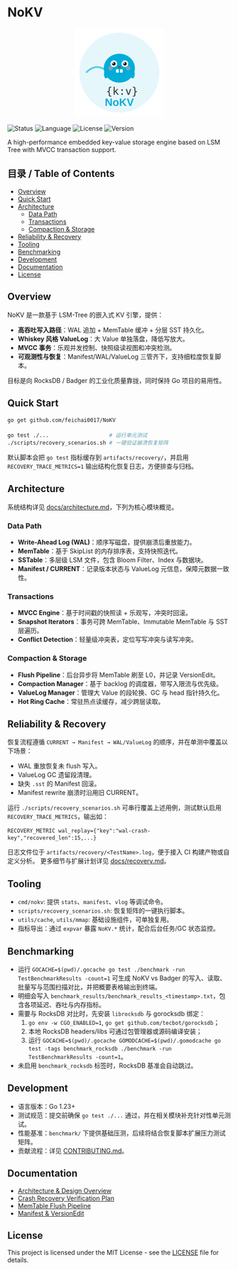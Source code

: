 # NoKV

<div align="center">
  <img src="./img/logo.svg" width="200" height="200" alt="NoKV Logo">
</div>

![Status](https://img.shields.io/badge/status-active-success.svg)
![Language](https://img.shields.io/badge/language-go1.23-blue.svg)
![License](https://img.shields.io/badge/license-Apache2.0-yellow.svg)
![Version](https://img.shields.io/badge/version-1.0.0-blue.svg)

A high-performance embedded key-value storage engine based on LSM Tree with MVCC transaction support.

## 目录 / Table of Contents
- [Overview](#overview)
- [Quick Start](#quick-start)
- [Architecture](#architecture)
  - [Data Path](#data-path)
  - [Transactions](#transactions)
  - [Compaction & Storage](#compaction--storage)
- [Reliability & Recovery](#reliability--recovery)
- [Tooling](#tooling)
- [Benchmarking](#benchmarking)
- [Development](#development)
- [Documentation](#documentation)
- [License](#license)

## Overview

NoKV 是一款基于 LSM-Tree 的嵌入式 KV 引擎，提供：
- **高吞吐写入路径**：WAL 追加 + MemTable 缓冲 + 分层 SST 持久化。
- **Whiskey 风格 ValueLog**：大 Value 单独落盘，降低写放大。
- **MVCC 事务**：乐观并发控制、快照级读视图和冲突检测。
- **可观测性与恢复**：Manifest/WAL/ValueLog 三管齐下，支持细粒度恢复脚本。

目标是向 RocksDB / Badger 的工业化质量靠拢，同时保持 Go 项目的易用性。

## Quick Start

```bash
go get github.com/feichai0017/NoKV

go test ./...                   # 运行单元测试
./scripts/recovery_scenarios.sh # 一键验证崩溃恢复矩阵
```

默认脚本会把 `go test` 指标缓存到 `artifacts/recovery/`，并启用 `RECOVERY_TRACE_METRICS=1`
输出结构化恢复日志，方便排查与归档。

## Architecture

系统结构详见 [docs/architecture.md](docs/architecture.md)，下列为核心模块概览。

### Data Path
- **Write-Ahead Log (WAL)**：顺序写磁盘，提供崩溃后重放能力。
- **MemTable**：基于 SkipList 的内存排序表，支持快照迭代。
- **SSTable**：多层级 LSM 文件，包含 Bloom Filter、Index 与数据块。
- **Manifest / CURRENT**：记录版本状态与 ValueLog 元信息，保障元数据一致性。

### Transactions
- **MVCC Engine**：基于时间戳的快照读 + 乐观写，冲突时回滚。
- **Snapshot Iterators**：事务可跨 MemTable、Immutable MemTable 与 SST 层遍历。
- **Conflict Detection**：轻量级冲突表，定位写写冲突与读写冲突。

### Compaction & Storage
- **Flush Pipeline**：后台异步将 MemTable 刷至 L0，并记录 VersionEdit。
- **Compaction Manager**：基于 backlog 的调度器，带写入限流与优先级。
- **ValueLog Manager**：管理大 Value 的段轮换、GC 与 head 指针持久化。
- **Hot Ring Cache**：常驻热点读缓存，减少跨层读取。

## Reliability & Recovery

恢复流程遵循 `CURRENT → Manifest → WAL/ValueLog` 的顺序，并在单测中覆盖以下场景：
- WAL 重放恢复未 flush 写入。
- ValueLog GC 遗留段清理。
- 缺失 `.sst` 的 Manifest 回滚。
- Manifest rewrite 崩溃时沿用旧 CURRENT。

运行 `./scripts/recovery_scenarios.sh` 可串行覆盖上述用例，测试默认启用
`RECOVERY_TRACE_METRICS`，输出如：

```
RECOVERY_METRIC wal_replay={"key":"wal-crash-key","recovered_len":15,...}
```

日志文件位于 `artifacts/recovery/<TestName>.log`，便于接入 CI 构建产物或自定义分析。
更多细节与扩展计划详见 [docs/recovery.md](docs/recovery.md)。

## Tooling

- `cmd/nokv`: 提供 `stats`、`manifest`、`vlog` 等调试命令。
- `scripts/recovery_scenarios.sh`: 恢复矩阵的一键执行脚本。
- `utils/cache`, `utils/mmap`: 基础设施组件，可单独复用。
- 指标导出：通过 `expvar` 暴露 `NoKV.*` 统计，配合后台任务/GC 状态监控。

## Benchmarking

- 运行 `GOCACHE=$(pwd)/.gocache go test ./benchmark -run TestBenchmarkResults -count=1`
  可生成 NoKV vs Badger 的写入、读取、批量写与范围扫描对比，并把概要表格输出到终端。
- 明细会写入 `benchmark_results/benchmark_results_<timestamp>.txt`，包含各项延迟、吞吐与内存指标。
- 需要与 RocksDB 对比时，先安装 `librocksdb` 与 gorocksdb 绑定：
  1. `go env -w CGO_ENABLED=1`, `go get github.com/tecbot/gorocksdb`；
  2. 本地 RocksDB headers/libs 可通过包管理器或源码编译安装；
  3. 运行 `GOCACHE=$(pwd)/.gocache GOMODCACHE=$(pwd)/.gomodcache go test -tags benchmark_rocksdb ./benchmark -run TestBenchmarkResults -count=1`。
- 未启用 `benchmark_rocksdb` 标签时，RocksDB 基准会自动跳过。

## Development

- 语言版本：Go 1.23+
- 测试规范：提交前确保 `go test ./...` 通过，并在相关模块补充针对性单元测试。
- 性能基准：`benchmark/` 下提供基础压测，后续将结合恢复脚本扩展压力测试矩阵。
- 贡献流程：详见 [CONTRIBUTING.md](CONTRIBUTING.md)。

## Documentation

- [Architecture & Design Overview](docs/architecture.md)
- [Crash Recovery Verification Plan](docs/recovery.md)
- [MemTable Flush Pipeline](docs/flush.md)
- [Manifest & VersionEdit](docs/manifest.md)

## License

This project is licensed under the MIT License - see the [LICENSE](LICENSE) file for details.
